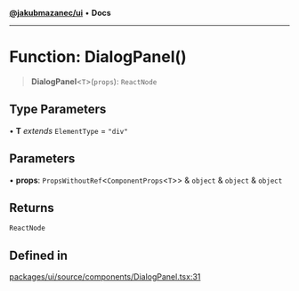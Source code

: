 [**@jakubmazanec/ui**](../README.md) • **Docs**

---

# Function: DialogPanel()

> **DialogPanel**\<`T`\>(`props`): `ReactNode`

## Type Parameters

• **T** _extends_ `ElementType` = `"div"`

## Parameters

• **props**: `PropsWithoutRef`\<`ComponentProps`\<`T`\>\> & `object` & `object` & `object`

## Returns

`ReactNode`

## Defined in

[packages/ui/source/components/DialogPanel.tsx:31](https://github.com/jakubmazanec/tools/blob/3137813ef46c72d3c081751f960a2aa2c61ad567/packages/ui/source/components/DialogPanel.tsx#L31)
